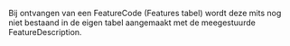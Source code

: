 Bij ontvangen van een FeatureCode (Features tabel) wordt deze mits nog niet bestaand in de eigen tabel aangemaakt met de meegestuurde FeatureDescription.